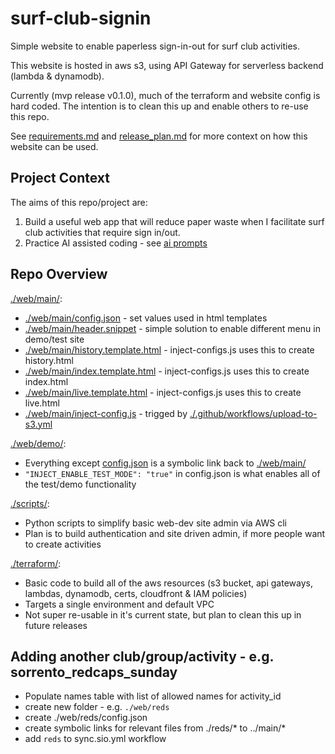 # surf-club-signin
Simple website to enable paperless sign-in-out for surf club activities.

This website is hosted in aws s3, using API Gateway for serverless backend (lambda & dynamodb).

Currently (mvp release v0.1.0), much of the terraform and website config is hard coded.
The intention is to clean this up and enable others to re-use this repo.

See [requirements.md](./docs/requirements.md) and [release_plan.md](./docs/release_plan.md) for more context on how this website can be used.

## Project Context

The aims of this repo/project are:
1. Build a useful web app that will reduce paper waste when I facilitate surf club activities that require sign in/out.
1. Practice AI assisted coding - see [ai prompts](./.github/co-pilot/)

## Repo Overview

[./web/main/](./web/main/):
- [./web/main/config.json](./web/main/config.json) - set values used in html templates
- [./web/main/header.snippet](./web/main/header.snippet) - simple solution to enable different menu in demo/test site  
- [./web/main/history.template.html](./web/main/history.template.html) - inject-configs.js uses this to create history.html
- [./web/main/index.template.html](./web/main/index.template.html) - inject-configs.js uses this to create index.html
- [./web/main/live.template.html](./web/main/index.template.html) - inject-configs.js uses this to create live.html
- [./web/main/inject-config.js](./web/main/inject-config.js) - trigged by [./.github/workflows/upload-to-s3.yml](./.github/workflows/upload-to-s3.yml)

[./web/demo/](./web/demo/):
- Everything except [config.json](config.json) is a symbolic link back to [./web/main/](./web/main/)
- `"INJECT_ENABLE_TEST_MODE": "true"` in config.json is what enables all of the test/demo functionality 

[./scripts/](./scripts/):
- Python scripts to simplify basic web-dev site admin via AWS cli
- Plan is to build authentication and site driven admin, if more people want to create activities

[./terraform/](./terraform/):
- Basic code to build all of the aws resources (s3 bucket, api gateways, lambdas, dynamodb, certs, cloudfront & IAM policies)
- Targets a single environment and default VPC
- Not super re-usable in it's current state, but plan to clean this up in future releases

## Adding another club/group/activity - e.g. sorrento_redcaps_sunday
- Populate names table with list of allowed names for activity_id
- create new folder - e.g. `./web/reds`
- create ./web/reds/config.json
- create symbolic links for relevant files from ./reds/* to ../main/* 
- add `reds` to sync.sio.yml workflow
